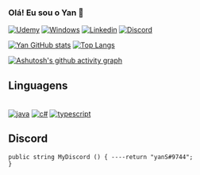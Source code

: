 
### Olá! Eu sou o Yan 🍎

[![Udemy](https://img.shields.io/badge/Udemy-EC5252?style=for-the-badge&logo=Udemy&logoColor=white)](https://github.com/YanLob)
[![Windows](https://img.shields.io/badge/Windows-0078D6?style=for-the-badge&logo=windows&logoColor=white)](https://github.com/YanLob)
[![Linkedin](https://img.shields.io/badge/LinkedIn-0077B5?style=for-the-badge&logo=linkedin&logoColor=white)](https://www.linkedin.com/in/yan-lobato-487873272/)
[![Discord](https://img.shields.io/badge/Discord-7289DA?style=for-the-badge&logo=discord&logoColor=white)](https://github.com/YanLob)

[![Yan GitHub stats](https://github-readme-stats.vercel.app/api?username=Yanlob&show_icons=true&theme=tokyonight)](https://github.com/YanLob)
[![Top Langs](https://github-readme-stats.vercel.app/api/top-langs/?username=YanLob&theme=tokyonight&layout=compact)](https://github.com/YanLob)

[![Ashutosh's github activity graph](https://github-readme-activity-graph.cyclic.app/graph?username=YanLob&bg_color=242538&color=a6a6a6&line=5f6986&point=dedede&area=true&hide_border=true)](https://github.com/YanLob)
</br>

## Linguagens

<div style="display: inline_block"><br/>
    <a href="#"><img align="center" alt="java" src="https://img.shields.io/badge/Java-ED8B00?style=for-the-badge&logo=openjdk&logoColor=white"/></a>
    <a href="#"><img align="center" alt="c#" src="https://img.shields.io/badge/C%23-239120?style=for-the-badge&logo=c-sharp&logoColor=white"/></a>
    <a href="#"><img align="center" alt="typescript" src="https://img.shields.io/badge/TypeScript-007ACC?style=for-the-badge&logo=typescript&logoColor=white"/></a>
</div>

## Discord

<code>public string MyDiscord () {
----return "yanS#9744";
}</code>
    
